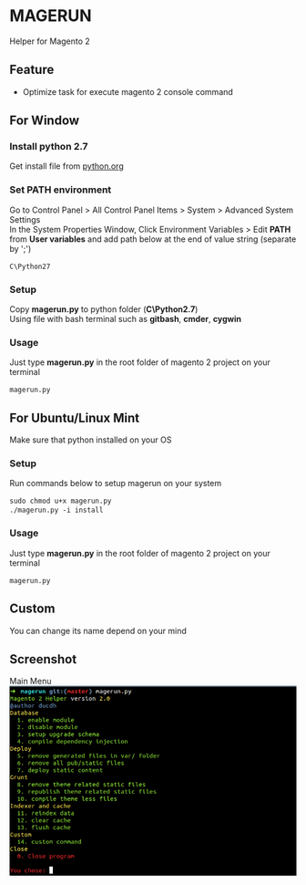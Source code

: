 # MAGERUN
Helper for Magento 2
## Feature
- Optimize task for execute magento 2 console command <br>


## For Window
### Install **python 2.7** <br>
Get install file from [python.org](https://www.python.org/download/releases/2.7/)

### Set **PATH** environment
Go to Control Panel > All Control Panel Items > System > Advanced System Settings <br>
In the System Properties Window, Click Environment Variables > Edit **PATH** from **User variables** and add path below at the end of value string (separate by ';')
```
C\Python27
```
### Setup <br>
Copy **magerun.py** to python folder (**C\Python2.7**) <br>
Using file with bash terminal such as **gitbash**, **cmder**, **cygwin** <br>

### Usage <br>
Just type **magerun.py** in the root folder of magento 2 project on your terminal
```
magerun.py
``` 
## For Ubuntu/Linux Mint
Make sure that python installed on your OS <br>
### Setup <br> 
Run commands below to setup magerun on your system 
```
sudo chmod u+x magerun.py
./magerun.py -i install 
```

### Usage <br>
Just type **magerun.py** in the root folder of magento 2 project on your terminal
```
magerun.py
```

## Custom
You can change its name depend on your mind 

## Screenshot
Main Menu <br>
![](screenshot/magerun.png?raw=true)
